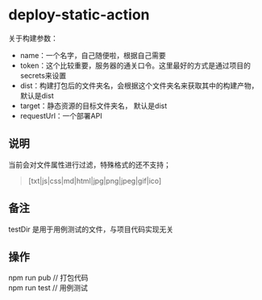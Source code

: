 # deploy-static-action  
关于构建参数：  
 - name：一个名字，自己随便啦，根据自己需要
 - token：这个比较重要，服务器的通关口令。这里最好的方式是通过项目的secrets来设置
 - dist：构建打包后的文件夹名，会根据这个文件夹名来获取其中的构建产物， 默认是dist
 - target：静态资源的目标文件夹名， 默认是dist
 - requestUrl：一个部署API

 ## 说明
 当前会对文件属性进行过滤，特殊格式的还不支持；
 >[txt|js|css|md|html|jpg|png|jpeg|gif|ico]

 ## 备注
 testDir 是用于用例测试的文件，与项目代码实现无关

 ## 操作
 npm run pub // 打包代码  
 npm run test // 用例测试